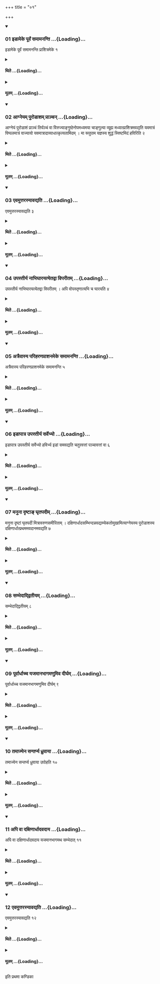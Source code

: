 +++
title = "०१"

+++

<div class="js_include" includetitle="true" newlevelforh1="3" unfilled url="/vedAH_yajuH/taittirIyam/sUtram/ApastambaH/shrautam/vishvAsa-prastutiH/03/01/01_iDAmeke_pUrvaM_samAmananti.md">
<details open><summary><h3>01 इडामेके पूर्वं समामनन्ति ...{Loading}...</h3></summary>

इडामेके पूर्वं समामनन्ति प्राशित्रमेके १
</details>
</div>
<div class="js_include collapsed" newlevelforh1="4" title="थिते" unfilled url="/vedAH_yajuH/taittirIyam/sUtram/ApastambaH/shrautam/thite/03/01/01_iDAmeke_pUrvaM_samAmananti.md">
<details><summary><h4>थिते ...{Loading}...</h4></summary>

इडामेके पूर्वं समामनन्ति प्राशित्रमेके १
</details>
</div>
<div class="js_include collapsed" newlevelforh1="4" title="मूलम्" unfilled url="/vedAH_yajuH/taittirIyam/sUtram/ApastambaH/shrautam/mUlam/03/01/01_iDAmeke_pUrvaM_samAmananti.md">
<details><summary><h4>मूलम् ...{Loading}...</h4></summary>

इडामेके पूर्वं समामनन्ति प्राशित्रमेके १
</details>
</div>
<div class="js_include" includetitle="true" newlevelforh1="3" unfilled url="/vedAH_yajuH/taittirIyam/sUtram/ApastambaH/shrautam/vishvAsa-prastutiH/03/01/02_Agneyam_puroDAsham_prAnchan.md">
<details open><summary><h3>02 आग्नेयम् पुरोडाशम् प्राञ्चन् ...{Loading}...</h3></summary>

आग्नेयं पुरोडाशं प्राञ्चं तिर्यञ्चं वा विरुज्याङ्गुष्ठेनोपमध्यमया चाङ्गुल्या व्यूह्य मध्यात्प्राशित्रमवद्यति यवमात्रं पिप्पलमात्रं वाज्यायो यवमात्रादाव्याधात्कृत्यतामिदम् । मा रूपुपाम यज्ञस्य शुद्धं स्विष्टमिदं हविरिति २
</details>
</div>
<div class="js_include collapsed" newlevelforh1="4" title="थिते" unfilled url="/vedAH_yajuH/taittirIyam/sUtram/ApastambaH/shrautam/thite/03/01/02_Agneyam_puroDAsham_prAnchan.md">
<details><summary><h4>थिते ...{Loading}...</h4></summary>

आग्नेयं पुरोडाशं प्राञ्चं तिर्यञ्चं वा विरुज्याङ्गुष्ठेनोपमध्यमया चाङ्गुल्या व्यूह्य मध्यात्प्राशित्रमवद्यति यवमात्रं पिप्पलमात्रं वाज्यायो यवमात्रादाव्याधात्कृत्यतामिदम् । मा रूपुपाम यज्ञस्य शुद्धं स्विष्टमिदं हविरिति २
</details>
</div>
<div class="js_include collapsed" newlevelforh1="4" title="मूलम्" unfilled url="/vedAH_yajuH/taittirIyam/sUtram/ApastambaH/shrautam/mUlam/03/01/02_Agneyam_puroDAsham_prAnchan.md">
<details><summary><h4>मूलम् ...{Loading}...</h4></summary>

आग्नेयं पुरोडाशं प्राञ्चं तिर्यञ्चं वा विरुज्याङ्गुष्ठेनोपमध्यमया चाङ्गुल्या व्यूह्य मध्यात्प्राशित्रमवद्यति यवमात्रं पिप्पलमात्रं वाज्यायो यवमात्रादाव्याधात्कृत्यतामिदम् । मा रूपुपाम यज्ञस्य शुद्धं स्विष्टमिदं हविरिति २
</details>
</div>
<div class="js_include" includetitle="true" newlevelforh1="3" unfilled url="/vedAH_yajuH/taittirIyam/sUtram/ApastambaH/shrautam/vishvAsa-prastutiH/03/01/03_evamuttarasyAvadyati.md">
<details open><summary><h3>03 एवमुत्तरस्यावद्यति ...{Loading}...</h3></summary>

एवमुत्तरस्यावद्यति ३
</details>
</div>
<div class="js_include collapsed" newlevelforh1="4" title="थिते" unfilled url="/vedAH_yajuH/taittirIyam/sUtram/ApastambaH/shrautam/thite/03/01/03_evamuttarasyAvadyati.md">
<details><summary><h4>थिते ...{Loading}...</h4></summary>

एवमुत्तरस्यावद्यति ३
</details>
</div>
<div class="js_include collapsed" newlevelforh1="4" title="मूलम्" unfilled url="/vedAH_yajuH/taittirIyam/sUtram/ApastambaH/shrautam/mUlam/03/01/03_evamuttarasyAvadyati.md">
<details><summary><h4>मूलम् ...{Loading}...</h4></summary>

एवमुत्तरस्यावद्यति ३
</details>
</div>
<div class="js_include" includetitle="true" newlevelforh1="3" unfilled url="/vedAH_yajuH/taittirIyam/sUtram/ApastambaH/shrautam/vishvAsa-prastutiH/03/01/04_upastIrya_nAbhighArayatyetadvA_viparItam.md">
<details open><summary><h3>04 उपस्तीर्य नाभिघारयत्येतद्वा विपरीतम् ...{Loading}...</h3></summary>

उपस्तीर्य नाभिघारयत्येतद्वा विपरीतम् । अपि वोपस्तृणात्यभि च घारयति ४
</details>
</div>
<div class="js_include collapsed" newlevelforh1="4" title="थिते" unfilled url="/vedAH_yajuH/taittirIyam/sUtram/ApastambaH/shrautam/thite/03/01/04_upastIrya_nAbhighArayatyetadvA_viparItam.md">
<details><summary><h4>थिते ...{Loading}...</h4></summary>

उपस्तीर्य नाभिघारयत्येतद्वा विपरीतम् । अपि वोपस्तृणात्यभि च घारयति ४
</details>
</div>
<div class="js_include collapsed" newlevelforh1="4" title="मूलम्" unfilled url="/vedAH_yajuH/taittirIyam/sUtram/ApastambaH/shrautam/mUlam/03/01/04_upastIrya_nAbhighArayatyetadvA_viparItam.md">
<details><summary><h4>मूलम् ...{Loading}...</h4></summary>

उपस्तीर्य नाभिघारयत्येतद्वा विपरीतम् । अपि वोपस्तृणात्यभि च घारयति ४
</details>
</div>
<div class="js_include" includetitle="true" newlevelforh1="3" unfilled url="/vedAH_yajuH/taittirIyam/sUtram/ApastambaH/shrautam/vishvAsa-prastutiH/03/01/05_atraivAsya_pariharaNaprAshanameke_samAmananti.md">
<details open><summary><h3>05 अत्रैवास्य परिहरणप्राशनमेके समामनन्ति ...{Loading}...</h3></summary>

अत्रैवास्य परिहरणप्राशनमेके समामनन्ति ५
</details>
</div>
<div class="js_include collapsed" newlevelforh1="4" title="थिते" unfilled url="/vedAH_yajuH/taittirIyam/sUtram/ApastambaH/shrautam/thite/03/01/05_atraivAsya_pariharaNaprAshanameke_samAmananti.md">
<details><summary><h4>थिते ...{Loading}...</h4></summary>

अत्रैवास्य परिहरणप्राशनमेके समामनन्ति ५
</details>
</div>
<div class="js_include collapsed" newlevelforh1="4" title="मूलम्" unfilled url="/vedAH_yajuH/taittirIyam/sUtram/ApastambaH/shrautam/mUlam/03/01/05_atraivAsya_pariharaNaprAshanameke_samAmananti.md">
<details><summary><h4>मूलम् ...{Loading}...</h4></summary>

अत्रैवास्य परिहरणप्राशनमेके समामनन्ति ५
</details>
</div>
<div class="js_include" includetitle="true" newlevelforh1="3" unfilled url="/vedAH_yajuH/taittirIyam/sUtram/ApastambaH/shrautam/vishvAsa-prastutiH/03/01/06_iDApAtra_upastIrya_sarvebhyo.md">
<details open><summary><h3>06 इडापात्र उपस्तीर्य सर्वेभ्यो ...{Loading}...</h3></summary>

इडापात्र उपस्तीर्य सर्वेभ्यो हविर्भ्य इडां समवद्यति चतुरवत्तां पञ्चावत्तां वा ६
</details>
</div>
<div class="js_include collapsed" newlevelforh1="4" title="थिते" unfilled url="/vedAH_yajuH/taittirIyam/sUtram/ApastambaH/shrautam/thite/03/01/06_iDApAtra_upastIrya_sarvebhyo.md">
<details><summary><h4>थिते ...{Loading}...</h4></summary>

इडापात्र उपस्तीर्य सर्वेभ्यो हविर्भ्य इडां समवद्यति चतुरवत्तां पञ्चावत्तां वा ६
</details>
</div>
<div class="js_include collapsed" newlevelforh1="4" title="मूलम्" unfilled url="/vedAH_yajuH/taittirIyam/sUtram/ApastambaH/shrautam/mUlam/03/01/06_iDApAtra_upastIrya_sarvebhyo.md">
<details><summary><h4>मूलम् ...{Loading}...</h4></summary>

इडापात्र उपस्तीर्य सर्वेभ्यो हविर्भ्य इडां समवद्यति चतुरवत्तां पञ्चावत्तां वा ६
</details>
</div>
<div class="js_include" includetitle="true" newlevelforh1="3" unfilled url="/vedAH_yajuH/taittirIyam/sUtram/ApastambaH/shrautam/vishvAsa-prastutiH/03/01/07_manunA_dRShTA~N_ghRtapadIm.md">
<details open><summary><h3>07 मनुना दृष्टाङ् घृतपदीम् ...{Loading}...</h3></summary>

मनुना दृष्टां घृतपदीं मित्रावरुणसमीरिताम् । दक्षिणार्धादसम्भिन्दन्नवद्याम्येकतोमुखामित्याग्नेयस्य पुरोडाशस्य दक्षिणार्धात्प्रथममवदानमवद्यति ७
</details>
</div>
<div class="js_include collapsed" newlevelforh1="4" title="थिते" unfilled url="/vedAH_yajuH/taittirIyam/sUtram/ApastambaH/shrautam/thite/03/01/07_manunA_dRShTA~N_ghRtapadIm.md">
<details><summary><h4>थिते ...{Loading}...</h4></summary>

मनुना दृष्टां घृतपदीं मित्रावरुणसमीरिताम् । दक्षिणार्धादसम्भिन्दन्नवद्याम्येकतोमुखामित्याग्नेयस्य पुरोडाशस्य दक्षिणार्धात्प्रथममवदानमवद्यति ७
</details>
</div>
<div class="js_include collapsed" newlevelforh1="4" title="मूलम्" unfilled url="/vedAH_yajuH/taittirIyam/sUtram/ApastambaH/shrautam/mUlam/03/01/07_manunA_dRShTA~N_ghRtapadIm.md">
<details><summary><h4>मूलम् ...{Loading}...</h4></summary>

मनुना दृष्टां घृतपदीं मित्रावरुणसमीरिताम् । दक्षिणार्धादसम्भिन्दन्नवद्याम्येकतोमुखामित्याग्नेयस्य पुरोडाशस्य दक्षिणार्धात्प्रथममवदानमवद्यति ७
</details>
</div>
<div class="js_include" includetitle="true" newlevelforh1="3" unfilled url="/vedAH_yajuH/taittirIyam/sUtram/ApastambaH/shrautam/vishvAsa-prastutiH/03/01/08_sambhedAddvitIyam.md">
<details open><summary><h3>08 सम्भेदाद्द्वितीयम् ...{Loading}...</h3></summary>

सम्भेदाद्द्वितीयम् ८
</details>
</div>
<div class="js_include collapsed" newlevelforh1="4" title="थिते" unfilled url="/vedAH_yajuH/taittirIyam/sUtram/ApastambaH/shrautam/thite/03/01/08_sambhedAddvitIyam.md">
<details><summary><h4>थिते ...{Loading}...</h4></summary>

सम्भेदाद्द्वितीयम् ८
</details>
</div>
<div class="js_include collapsed" newlevelforh1="4" title="मूलम्" unfilled url="/vedAH_yajuH/taittirIyam/sUtram/ApastambaH/shrautam/mUlam/03/01/08_sambhedAddvitIyam.md">
<details><summary><h4>मूलम् ...{Loading}...</h4></summary>

सम्भेदाद्द्वितीयम् ८
</details>
</div>
<div class="js_include" includetitle="true" newlevelforh1="3" unfilled url="/vedAH_yajuH/taittirIyam/sUtram/ApastambaH/shrautam/vishvAsa-prastutiH/03/01/09_pUrvArdhAchcha_yajamAnabhAgamaNumiva_dIrgham.md">
<details open><summary><h3>09 पूर्वार्धाच्च यजमानभागमणुमिव दीर्घम् ...{Loading}...</h3></summary>

पूर्वार्धाच्च यजमानभागमणुमिव दीर्घम् ९
</details>
</div>
<div class="js_include collapsed" newlevelforh1="4" title="थिते" unfilled url="/vedAH_yajuH/taittirIyam/sUtram/ApastambaH/shrautam/thite/03/01/09_pUrvArdhAchcha_yajamAnabhAgamaNumiva_dIrgham.md">
<details><summary><h4>थिते ...{Loading}...</h4></summary>

पूर्वार्धाच्च यजमानभागमणुमिव दीर्घम् ९
</details>
</div>
<div class="js_include collapsed" newlevelforh1="4" title="मूलम्" unfilled url="/vedAH_yajuH/taittirIyam/sUtram/ApastambaH/shrautam/mUlam/03/01/09_pUrvArdhAchcha_yajamAnabhAgamaNumiva_dIrgham.md">
<details><summary><h4>मूलम् ...{Loading}...</h4></summary>

पूर्वार्धाच्च यजमानभागमणुमिव दीर्घम् ९
</details>
</div>
<div class="js_include" includetitle="true" newlevelforh1="3" unfilled url="/vedAH_yajuH/taittirIyam/sUtram/ApastambaH/shrautam/vishvAsa-prastutiH/03/01/10_tamAjyena_santarpya_dhruvAyA.md">
<details open><summary><h3>10 तमाज्येन सन्तर्प्य ध्रुवाया ...{Loading}...</h3></summary>

तमाज्येन सन्तर्प्य ध्रुवाया उपोहति १०
</details>
</div>
<div class="js_include collapsed" newlevelforh1="4" title="थिते" unfilled url="/vedAH_yajuH/taittirIyam/sUtram/ApastambaH/shrautam/thite/03/01/10_tamAjyena_santarpya_dhruvAyA.md">
<details><summary><h4>थिते ...{Loading}...</h4></summary>

तमाज्येन सन्तर्प्य ध्रुवाया उपोहति १०
</details>
</div>
<div class="js_include collapsed" newlevelforh1="4" title="मूलम्" unfilled url="/vedAH_yajuH/taittirIyam/sUtram/ApastambaH/shrautam/mUlam/03/01/10_tamAjyena_santarpya_dhruvAyA.md">
<details><summary><h4>मूलम् ...{Loading}...</h4></summary>

तमाज्येन सन्तर्प्य ध्रुवाया उपोहति १०
</details>
</div>
<div class="js_include" includetitle="true" newlevelforh1="3" unfilled url="/vedAH_yajuH/taittirIyam/sUtram/ApastambaH/shrautam/vishvAsa-prastutiH/03/01/11_api_vA_daxiNArdhAdavadAya.md">
<details open><summary><h3>11 अपि वा दक्षिणार्धादवदाय ...{Loading}...</h3></summary>

अपि वा दक्षिणार्धादवदाय यजमानभागमथ सम्भेदात् ११
</details>
</div>
<div class="js_include collapsed" newlevelforh1="4" title="थिते" unfilled url="/vedAH_yajuH/taittirIyam/sUtram/ApastambaH/shrautam/thite/03/01/11_api_vA_daxiNArdhAdavadAya.md">
<details><summary><h4>थिते ...{Loading}...</h4></summary>

अपि वा दक्षिणार्धादवदाय यजमानभागमथ सम्भेदात् ११
</details>
</div>
<div class="js_include collapsed" newlevelforh1="4" title="मूलम्" unfilled url="/vedAH_yajuH/taittirIyam/sUtram/ApastambaH/shrautam/mUlam/03/01/11_api_vA_daxiNArdhAdavadAya.md">
<details><summary><h4>मूलम् ...{Loading}...</h4></summary>

अपि वा दक्षिणार्धादवदाय यजमानभागमथ सम्भेदात् ११
</details>
</div>
<div class="js_include" includetitle="true" newlevelforh1="3" unfilled url="/vedAH_yajuH/taittirIyam/sUtram/ApastambaH/shrautam/vishvAsa-prastutiH/03/01/12_evamuttarasyAvadyati.md">
<details open><summary><h3>12 एवमुत्तरस्यावद्यति ...{Loading}...</h3></summary>

एवमुत्तरस्यावद्यति १२
</details>
</div>
<div class="js_include collapsed" newlevelforh1="4" title="थिते" unfilled url="/vedAH_yajuH/taittirIyam/sUtram/ApastambaH/shrautam/thite/03/01/12_evamuttarasyAvadyati.md">
<details><summary><h4>थिते ...{Loading}...</h4></summary>

एवमुत्तरस्यावद्यति १२
</details>
</div>
<div class="js_include collapsed" newlevelforh1="4" title="मूलम्" unfilled url="/vedAH_yajuH/taittirIyam/sUtram/ApastambaH/shrautam/mUlam/03/01/12_evamuttarasyAvadyati.md">
<details><summary><h4>मूलम् ...{Loading}...</h4></summary>

एवमुत्तरस्यावद्यति १२
</details>
</div>

  
इति प्रथमा कण्डिका 

